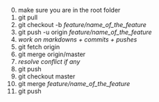 0. make sure you are in the root folder
1. git pull
2. git checkout -b *feature/name_of_the_feature*
3. git push -u origin *feature/name_of_the_feature*
4. *work on markdowns + commits + pushes*
5. git fetch origin
6. git merge origin/master
7. *resolve conflict if any*
8. git push
9. git checkout master
10. git merge *feature/name_of_the_feature*
11. git push